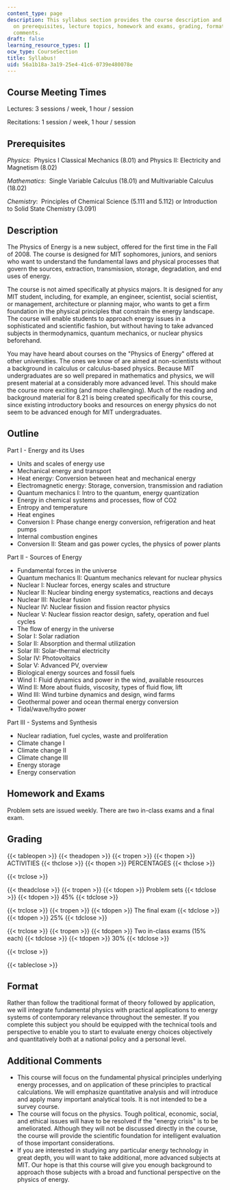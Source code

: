 ```yaml
---
content_type: page
description: This syllabus section provides the course description and information
  on prerequisites, lecture topics, homework and exams, grading, format, and additional
  comments.
draft: false
learning_resource_types: []
ocw_type: CourseSection
title: Syllabus!
uid: 56a1b18a-3a19-25e4-41c6-0739e480078e
---
```

Course Meeting Times
--------------------

Lectures: 3 sessions / week, 1 hour / session

Recitations: 1 session / week, 1 hour / session

Prerequisites
-------------

_Physics_:  Physics I Classical Mechanics (8.01) and Physics II: Electricity and Magnetism (8.02)

_Mathematics_:  Single Variable Calculus (18.01) and Multivariable Calculus (18.02)

_Chemistry_:  Principles of Chemical Science (5.111 and 5.112) or Introduction to Solid State Chemistry (3.091)

Description
-----------

The Physics of Energy is a new subject, offered for the first time in the Fall of 2008. The course is designed for MIT sophomores, juniors, and seniors who want to understand the fundamental laws and physical processes that govern the sources, extraction, transmission, storage, degradation, and end uses of energy.

The course is not aimed specifically at physics majors. It is designed for any MIT student, including, for example, an engineer, scientist, social scientist, or management, architecture or planning major, who wants to get a firm foundation in the physical principles that constrain the energy landscape. The course will enable students to approach energy issues in a sophisticated and scientific fashion, but without having to take advanced subjects in thermodynamics, quantum mechanics, or nuclear physics beforehand.

You may have heard about courses on the "Physics of Energy" offered at other universities. The ones we know of are aimed at non-scientists without a background in calculus or calculus-based physics. Because MIT undergraduates are so well prepared in mathematics and physics, we will present material at a considerably more advanced level. This should make the course more exciting (and more challenging). Much of the reading and background material for 8.21 is being created specifically for this course, since existing introductory books and resources on energy physics do not seem to be advanced enough for MIT undergraduates.

Outline
-------

Part I - Energy and its Uses

*   Units and scales of energy use
*   Mechanical energy and transport
*   Heat energy: Conversion between heat and mechanical energy
*   Electromagnetic energy: Storage, conversion, transmission and radiation
*   Quantum mechanics I: Intro to the quantum, energy quantization
*   Energy in chemical systems and processes, flow of CO2
*   Entropy and temperature
*   Heat engines
*   Conversion I: Phase change energy conversion, refrigeration and heat pumps
*   Internal combustion engines
*   Conversion II: Steam and gas power cycles, the physics of power plants

Part II - Sources of Energy

*   Fundamental forces in the universe
*   Quantum mechanics II: Quantum mechanics relevant for nuclear physics
*   Nuclear I: Nuclear forces, energy scales and structure
*   Nuclear II: Nuclear binding energy systematics, reactions and decays
*   Nuclear III: Nuclear fusion
*   Nuclear IV: Nuclear fission and fission reactor physics
*   Nuclear V: Nuclear fission reactor design, safety, operation and fuel cycles
*   The flow of energy in the universe
*   Solar I: Solar radiation
*   Solar II: Absorption and thermal utilization
*   Solar III: Solar-thermal electricity
*   Solar IV: Photovoltaics
*   Solar V: Advanced PV, overview
*   Biological energy sources and fossil fuels
*   Wind I: Fluid dynamics and power in the wind, available resources
*   Wind II: More about fluids, viscosity, types of fluid flow, lift
*   Wind III: Wind turbine dynamics and design, wind farms
*   Geothermal power and ocean thermal energy conversion
*   Tidal/wave/hydro power

Part III - Systems and Synthesis

*   Nuclear radiation, fuel cycles, waste and proliferation
*   Climate change I
*   Climate change II
*   Climate change III
*   Energy storage
*   Energy conservation

Homework and Exams
------------------

Problem sets are issued weekly. There are two in-class exams and a final exam.

Grading
-------

{{< tableopen >}}
{{< theadopen >}}
{{< tropen >}}
{{< thopen >}}
ACTIVITIES
{{< thclose >}}
{{< thopen >}}
PERCENTAGES
{{< thclose >}}

{{< trclose >}}

{{< theadclose >}}
{{< tropen >}}
{{< tdopen >}}
Problem sets
{{< tdclose >}}
{{< tdopen >}}
45%
{{< tdclose >}}

{{< trclose >}}
{{< tropen >}}
{{< tdopen >}}
The final exam
{{< tdclose >}}
{{< tdopen >}}
25%
{{< tdclose >}}

{{< trclose >}}
{{< tropen >}}
{{< tdopen >}}
Two in-class exams (15% each)
{{< tdclose >}}
{{< tdopen >}}
30%
{{< tdclose >}}

{{< trclose >}}

{{< tableclose >}}

Format
------

Rather than follow the traditional format of theory followed by application, we will integrate fundamental physics with practical applications to energy systems of contemporary relevance throughout the semester. If you complete this subject you should be equipped with the technical tools and perspective to enable you to start to evaluate energy choices objectively and quantitatively both at a national policy and a personal level.

Additional Comments
-------------------

*   This course will focus on the fundamental physical principles underlying energy processes, and on application of these principles to practical calculations. We will emphasize quantitative analysis and will introduce and apply many important analytical tools. It is not intended to be a survey course.
*   The course will focus on the physics. Tough political, economic, social, and ethical issues will have to be resolved if the "energy crisis" is to be ameliorated. Although they will not be discussed directly in the course, the course will provide the scientific foundation for intelligent evaluation of those important considerations.
*   If you are interested in studying any particular energy technology in great depth, you will want to take additional, more advanced subjects at MIT. Our hope is that this course will give you enough background to approach those subjects with a broad and functional perspective on the physics of energy.
